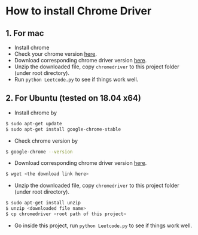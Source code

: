 # How to install Chrome Driver

## 1. For mac
- Install chrome
- Check your chrome version [here](chrome://settings/help).
- Download corresponding chrome driver version [here](https://chromedriver.storage.googleapis.com/index.html?path=100.0.4896.60/).
- Unzip the downloaded file, copy `chromedriver` to this project folder (under root directory).
- Run `python Leetcode.py` to see if things work well.

## 2. For Ubuntu (tested on 18.04 x64)
- Install chrome by
```bash
$ sudo apt-get update
$ sudo apt-get install google-chrome-stable
```
- Check chrome version by
```bash
$ google-chrome --version
```
- Download corresponding chrome driver version [here](https://chromedriver.storage.googleapis.com/index.html?path=100.0.4896.60/).
```bash
$ wget <the download link here>
```
- Unzip the downloaded file, copy `chromedriver` to this project folder (under root directory).
```bash
$ sudo apt-get install unzip
$ unzip <downloaded file name>
$ cp chromedriver <root path of this project>
```
- Go inside this project, run `python Leetcode.py` to see if things work well.